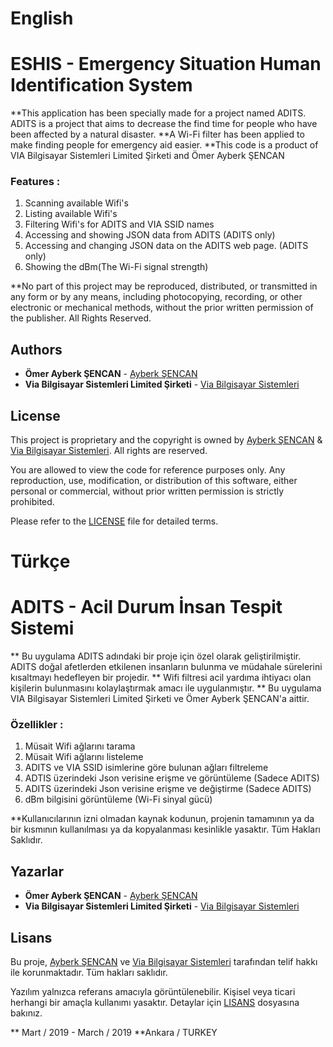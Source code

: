 # English
# ESHIS - Emergency Situation Human Identification System

**This application has been specially made for a project named ADITS. ADITS is a project that aims to decrease the find time for people who have been affected by a natural disaster. 
**A Wi-Fi filter has been applied to make finding people for emergency aid easier. 
**This code is a product of VIA Bilgisayar Sistemleri Limited Şirketi and Ömer Ayberk ŞENCAN 

### Features : 
1) Scanning available Wifi's
2) Listing available Wifi's 
3) Filtering Wifi's for ADITS and VIA SSID names 
4) Accessing and showing JSON data from ADITS (ADITS only)
5) Accessing and changing JSON data on the ADITS web page. (ADITS only)
6) Showing the dBm(The Wi-Fi signal strength)

**No part of this project may be reproduced, distributed, or transmitted in any form or by any means, including photocopying, recording, or other electronic or mechanical methods, without the prior written permission of the publisher. All Rights Reserved. 

## Authors

* **Ömer Ayberk ŞENCAN** - [Ayberk ŞENCAN](https://github.com/ayberksencan)
* **Via Bilgisayar Sistemleri Limited Şirketi** - [Via Bilgisayar Sistemleri](http://www.via.tc/)

## License

This project is proprietary and the copyright is owned by [Ayberk ŞENCAN](https://github.com/ayberksencan) & [Via Bilgisayar Sistemleri](http://www.via.tc/). All rights are reserved.

You are allowed to view the code for reference purposes only. Any reproduction, use, modification, or distribution of this software, either personal or commercial, without prior written permission is strictly prohibited.

Please refer to the [LICENSE](./LICENSE) file for detailed terms.

# Türkçe

# ADITS - Acil Durum İnsan Tespit Sistemi

** Bu uygulama ADITS adındaki bir proje için özel olarak geliştirilmiştir. ADITS doğal afetlerden etkilenen insanların bulunma ve müdahale sürelerini kısaltmayı hedefleyen bir projedir. 
** Wifi filtresi acil yardıma ihtiyacı olan kişilerin bulunmasını kolaylaştırmak amacı ile uygulanmıştır. 
** Bu uygulama VIA Bilgisayar Sistemleri Limited Şirketi ve Ömer Ayberk ŞENCAN'a aittir. 

### Özellikler : 
1) Müsait Wifi ağlarını tarama
2) Müsait Wifi ağlarını listeleme
3) ADITS ve VIA SSID isimlerine göre bulunan ağları filtreleme
4) ADTIS üzerindeki Json verisine erişme ve görüntüleme (Sadece ADITS) 
5) ADITS üzerindeki Json verisine erişme ve değiştirme (Sadece ADITS)
6) dBm bilgisini görüntüleme (Wi-Fi sinyal gücü)

**Kullanıcılarının izni olmadan kaynak kodunun, projenin tamamının ya da bir kısmının kullanılması ya da kopyalanması kesinlikle yasaktır. Tüm Hakları Saklıdır. 

## Yazarlar

* **Ömer Ayberk ŞENCAN** - [Ayberk ŞENCAN](https://github.com/ayberksencan)
* **Via Bilgisayar Sistemleri Limited Şirketi** - [Via Bilgisayar Sistemleri](http://www.via.tc/)

## Lisans

Bu proje, [Ayberk ŞENCAN](https://github.com/ayberksencan) ve [Via Bilgisayar Sistemleri](http://www.via.tc/) tarafından telif hakkı ile korunmaktadır. Tüm hakları saklıdır.

Yazılım yalnızca referans amacıyla görüntülenebilir. Kişisel veya ticari herhangi bir amaçla kullanımı yasaktır. Detaylar için [LISANS](./LICENSE_TR) dosyasına bakınız.


** Mart / 2019 - March / 2019 
**Ankara / TURKEY 
